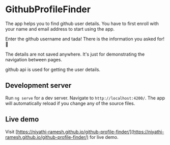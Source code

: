 # GithubProfileFinder

The app helps you to find github user details. You have to first enroll with your name and email address to start using the app.

Enter the github username and tada! There is the information you asked for!🎉

The details are not saved anywhere. It's just for demonstrating the navigation between pages.

github api is used for getting the user details.

## Development server

Run `ng serve` for a dev server. Navigate to `http://localhost:4200/`. The app will automatically reload if you change any of the source files.

## Live demo

Visit [https://niyathi-ramesh.github.io/github-profile-finder/](https://niyathi-ramesh.github.io/github-profile-finder/) for live demo.
